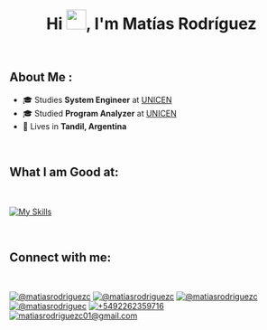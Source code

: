 <h1 align="center">Hi <img src="https://media.giphy.com/media/hvRJCLFzcasrR4ia7z/giphy.gif" width="35">,  I'm Matías Rodríguez</h1>

<br>

## About Me :
- 🎓 Studies **System Engineer** at [UNICEN](https://www.unicen.edu.ar)
- 🎓 Studied **Program Analyzer** at [UNICEN](https://www.unicen.edu.ar)
- 🏡 Lives in **Tandil, Argentina**
  
<br>

## What I am Good at:

<br>

[![My Skills](https://skillicons.dev/icons?i=apple,bots,clion,cpp,cs,css,dart,docker,firebase,flutter,git,github,gitlab,html,idea,java,js,linux,maven,mongodb,notion,postgres,postman,py,r,spring,ubuntu,unity,vscode,windows)](https://skillicons.dev)

<br>

## Connect with me:

<br>

[![@matiasrodriguezc](https://img.icons8.com/?size=100&id=32323&format=png&color=000000 "@matiasrodriguezc")](https://www.instagram.com/matiasrodriguezc/)
[![@matiasrodriguezc](https://img.icons8.com/?size=100&id=13912&format=png&color=000000 "@matiasrodriguezc")](https://web.facebook.com/profile.php?id=100007835868227)
[![@matiasrodriguezc](https://img.icons8.com/?size=100&id=13930&format=png&color=000000 "@matiasrodriguezc")](https://www.linkedin.com/in/matiasrodriguezc)
[![@matiasrodriguec](https://img.icons8.com/?size=100&id=ClbD5JTFM7FA&format=png&color=000000 "@matiasrodriguec")](https://x.com/matiasrodriguec)
[![+5492262359716](https://img.icons8.com/?size=100&id=16713&format=png&color=000000 "+5492262359716")](tel:+5492262359716)
[![matiasrodriguezc01@gmail.com](https://img.icons8.com/?size=100&id=qyRpAggnV0zH&format=png&color=000000 "matiasrodriguezc01@gmail.com")](matiasrodriguezc01@gmail.com)

<br>
